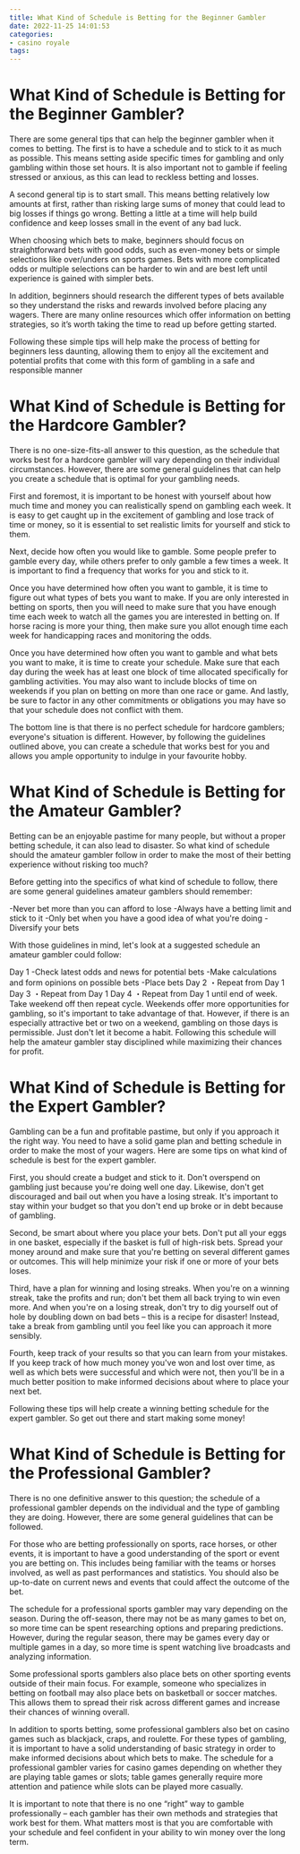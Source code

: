 ```yaml
---
title: What Kind of Schedule is Betting for the Beginner Gambler
date: 2022-11-25 14:01:53
categories:
- casino royale
tags:
---
```



#  What Kind of Schedule is Betting for the Beginner Gambler?

There are some general tips that can help the beginner gambler when it comes to betting. The first is to have a schedule and to stick to it as much as possible. This means setting aside specific times for gambling and only gambling within those set hours. It is also important not to gamble if feeling stressed or anxious, as this can lead to reckless betting and losses.

A second general tip is to start small. This means betting relatively low amounts at first, rather than risking large sums of money that could lead to big losses if things go wrong. Betting a little at a time will help build confidence and keep losses small in the event of any bad luck.

When choosing which bets to make, beginners should focus on straightforward bets with good odds, such as even-money bets or simple selections like over/unders on sports games. Bets with more complicated odds or multiple selections can be harder to win and are best left until experience is gained with simpler bets.

In addition, beginners should research the different types of bets available so they understand the risks and rewards involved before placing any wagers. There are many online resources which offer information on betting strategies, so it’s worth taking the time to read up before getting started.

Following these simple tips will help make the process of betting for beginners less daunting, allowing them to enjoy all the excitement and potential profits that come with this form of gambling in a safe and responsible manner

#  What Kind of Schedule is Betting for the Hardcore Gambler?

There is no one-size-fits-all answer to this question, as the schedule that works best for a hardcore gambler will vary depending on their individual circumstances. However, there are some general guidelines that can help you create a schedule that is optimal for your gambling needs.

First and foremost, it is important to be honest with yourself about how much time and money you can realistically spend on gambling each week. It is easy to get caught up in the excitement of gambling and lose track of time or money, so it is essential to set realistic limits for yourself and stick to them.

Next, decide how often you would like to gamble. Some people prefer to gamble every day, while others prefer to only gamble a few times a week. It is important to find a frequency that works for you and stick to it.

Once you have determined how often you want to gamble, it is time to figure out what types of bets you want to make. If you are only interested in betting on sports, then you will need to make sure that you have enough time each week to watch all the games you are interested in betting on. If horse racing is more your thing, then make sure you allot enough time each week for handicapping races and monitoring the odds.

Once you have determined how often you want to gamble and what bets you want to make, it is time to create your schedule. Make sure that each day during the week has at least one block of time allocated specifically for gambling activities. You may also want to include blocks of time on weekends if you plan on betting on more than one race or game. And lastly, be sure to factor in any other commitments or obligations you may have so that your schedule does not conflict with them.

The bottom line is that there is no perfect schedule for hardcore gamblers; everyone's situation is different. However, by following the guidelines outlined above, you can create a schedule that works best for you and allows you ample opportunity to indulge in your favourite hobby.

#  What Kind of Schedule is Betting for the Amateur Gambler?

Betting can be an enjoyable pastime for many people, but without a proper betting schedule, it can also lead to disaster. So what kind of schedule should the amateur gambler follow in order to make the most of their betting experience without risking too much?

Before getting into the specifics of what kind of schedule to follow, there are some general guidelines amateur gamblers should remember:

-Never bet more than you can afford to lose
-Always have a betting limit and stick to it
-Only bet when you have a good idea of what you're doing
-Diversify your bets

With those guidelines in mind, let's look at a suggested schedule an amateur gambler could follow:

Day 1
-Check latest odds and news for potential bets 
-Make calculations and form opinions on possible bets 
-Place bets Day 2 ・Repeat from Day 1 Day 3 ・Repeat from Day 1 Day 4 ・Repeat from Day 1 until end of week. Take weekend off then repeat cycle. Weekends offer more opportunities for gambling, so it's important to take advantage of that. However, if there is an especially attractive bet or two on a weekend, gambling on those days is permissible. Just don't let it become a habit. Following this schedule will help the amateur gambler stay disciplined while maximizing their chances for profit.

#  What Kind of Schedule is Betting for the Expert Gambler?

Gambling can be a fun and profitable pastime, but only if you approach it the right way. You need to have a solid game plan and betting schedule in order to make the most of your wagers. Here are some tips on what kind of schedule is best for the expert gambler.

First, you should create a budget and stick to it. Don't overspend on gambling just because you're doing well one day. Likewise, don't get discouraged and bail out when you have a losing streak. It's important to stay within your budget so that you don't end up broke or in debt because of gambling.

Second, be smart about where you place your bets. Don't put all your eggs in one basket, especially if the basket is full of high-risk bets. Spread your money around and make sure that you're betting on several different games or outcomes. This will help minimize your risk if one or more of your bets loses.

Third, have a plan for winning and losing streaks. When you're on a winning streak, take the profits and run; don't bet them all back trying to win even more. And when you're on a losing streak, don't try to dig yourself out of hole by doubling down on bad bets – this is a recipe for disaster! Instead, take a break from gambling until you feel like you can approach it more sensibly.

Fourth, keep track of your results so that you can learn from your mistakes. If you keep track of how much money you've won and lost over time, as well as which bets were successful and which were not, then you'll be in a much better position to make informed decisions about where to place your next bet.

Following these tips will help create a winning betting schedule for the expert gambler. So get out there and start making some money!

#  What Kind of Schedule is Betting for the Professional Gambler?

There is no one definitive answer to this question; the schedule of a professional gambler depends on the individual and the type of gambling they are doing. However, there are some general guidelines that can be followed.

For those who are betting professionally on sports, race horses, or other events, it is important to have a good understanding of the sport or event you are betting on. This includes being familiar with the teams or horses involved, as well as past performances and statistics. You should also be up-to-date on current news and events that could affect the outcome of the bet.

The schedule for a professional sports gambler may vary depending on the season. During the off-season, there may not be as many games to bet on, so more time can be spent researching options and preparing predictions. However, during the regular season, there may be games every day or multiple games in a day, so more time is spent watching live broadcasts and analyzing information.

Some professional sports gamblers also place bets on other sporting events outside of their main focus. For example, someone who specializes in betting on football may also place bets on basketball or soccer matches. This allows them to spread their risk across different games and increase their chances of winning overall.

In addition to sports betting, some professional gamblers also bet on casino games such as blackjack, craps, and roulette. For these types of gambling, it is important to have a solid understanding of basic strategy in order to make informed decisions about which bets to make. The schedule for a professional gambler varies for casino games depending on whether they are playing table games or slots; table games generally require more attention and patience while slots can be played more casually.

It is important to note that there is no one “right” way to gamble professionally – each gambler has their own methods and strategies that work best for them. What matters most is that you are comfortable with your schedule and feel confident in your ability to win money over the long term.